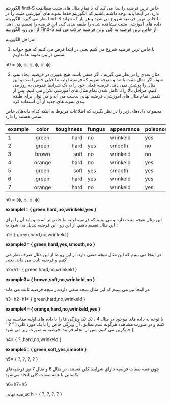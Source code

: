 الگوریتم find-S خاص ترین فرضیه را پیدا می کند که با تمام مثال های مثبت مطابقت دارد. در اینجا باید توجه داشته باشیم که الگوریتم فقط نمونه های آموزشی مثبت را در نظر می گیرد. الگوریتم find-S با خاص ترین فرضیه شروع می شود و هر بار که نتواند داده های آموزشی مثبت مشاهده شده را طبقه بندی کند، این فرضیه را تعمیم می دهد. از این رو، الگوریتم Find-S از خاص ترین فرضیه به کلی ترین فرضیه حرکت می کند.

مراحل الگوریتم:

1. با خاص ترین فرضیه شروع می کنیم یعنی در ابتدا فرض می کنیم که هیچ جواب مثبتی در بین نمونه ها نداریم.

h0 = {ϕ, ϕ, ϕ, ϕ, ϕ, ϕ}

2. مثال بعدی را در نظر می گیریم ، اگر منفی باشد، هیچ تغییری در فرضیه ایجاد نمی شود.
اگر مثال مثبت باشد و متوجه شویم که فرضیه اولیه ما خیلی خاص است و این مثال را پوشش نمی دهد، فرضیه فعلی خود را به یک شرایط عمومی به روز می کنیم.
مراحل بالا را تا کامل شدن تمام مثال های آموزشی تکرار می کنیم.
پس از تکمیل تمام مثال های آموزشی، فرضیه نهایی بدست می آید و می توان برای طبقه بندی نمونه های جدید از آن استفاده کرد.

مجموعه داده‌های زیر را در نظر بگیرید که اطلاعات مربوط به اینکه کدام دانه‌های خاص سمی هستند را دارد.

| example        | color           | toughness  | fungus | appearance | poisonous
| ------------- |:-------------:| -----:|---------|-----------|-----------
| 1   | green | hard | no | wrinkeld | yes 
| 2 | green | hard | yes | smooth | no
| 3 | brown | soft | no | wrinkeld | no 
| 4 | orange | hard | no | wrinkeld | yes
| 5 | green | soft | yes | smooth | yes
| 6 | green | hard | yes | wrinkeld | yes
| 7 | orange | hard | no | wrinkeld | yes

h0 = {ϕ, ϕ, ϕ, ϕ}

**example1= { green,hard,no,wrinkeld,yes }**

این مثال نتیجه مثبت دارد و می بینیم که فرضیه اولیه ما خاص تر است و باید آن را برای این مثال تعمیم دهیم. از این رو، این فرضیه تبدیل می شود به :

h1= { green,hard,no,wrinkeld }

**example2= { green,hard,yes,smooth,no }**

در اینجا می بینیم که این مثال نتیجه منفی دارد. از این رو ما از این مثال صرف نظر می کنیم و فرضیه ثابت می ماند. یعنی:

h2=h1= { green,hard,no,wrinkeld }

**example3= { brown,soft,no,wrinkeld,no }**

در اینجا نیز می بینیم که این مثال نتیجه منفی دارد.در نتیجه فرضیه ثابت می ماند. 

h3=h2=h1= { green,hard,no,wrinkeld }

**example4= { orange,hard,no,wrinkeld,yes }**

با توجه به داده های موجود در مثال 4 ،  تک تک ویژگی ها را با داده های اولیه مقایسه می کنیم و در صورت مشاهده هرگونه عدم تطابق، آن ویژگی خاص را با یک مورد کلی ( ” ? ” ) جایگزین می کنیم. پس از انجام فرآیند، فرضیه به صورت زیر می شود:

h4= { ?,,hard,no,wrinkeld }

**example5= { green,soft,yes,smooth }**

h5= { ?, ?, ?, ? } 

چون همه صفات فرضیه دارای شرایط کلی هستند، در مثال 6 و مثال 7 نیز فرضیه‌های یکسانی با همه صفات کلی ایجاد می‌شود.

h6=h7=h5

فرضیه نهایی: 
h = { ?, ?, ?, ? } 



